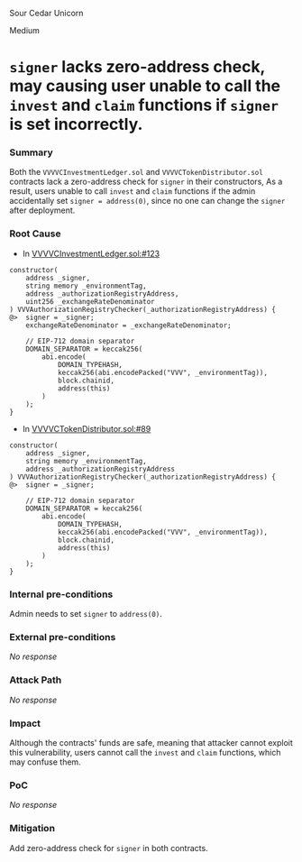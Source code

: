 Sour Cedar Unicorn

Medium

# `signer` lacks zero-address check, may causing user unable to call the `invest` and `claim` functions if `signer` is set incorrectly.

### Summary

Both the `VVVVCInvestmentLedger.sol` and `VVVVCTokenDistributor.sol` contracts lack a zero-address check for `signer` in their constructors, As a result, users unable to call `invest` and `claim` functions if  the admin accidentally set `signer = address(0)`, since no one can change the `signer` after deployment.

### Root Cause

- In [VVVVCInvestmentLedger.sol:#123](https://github.com/sherlock-audit/2024-11-vvv-exchange-update/blob/main/vvv-platform-smart-contracts/contracts/vc/VVVVCInvestmentLedger.sol?plain=1#L123)

```solidity
constructor(
    address _signer,
    string memory _environmentTag,
    address _authorizationRegistryAddress,
    uint256 _exchangeRateDenominator
) VVVAuthorizationRegistryChecker(_authorizationRegistryAddress) {
@>  signer = _signer;
    exchangeRateDenominator = _exchangeRateDenominator;

    // EIP-712 domain separator
    DOMAIN_SEPARATOR = keccak256(
        abi.encode(
            DOMAIN_TYPEHASH,
            keccak256(abi.encodePacked("VVV", _environmentTag)),
            block.chainid,
            address(this)
        )
    );
}
```

- In [VVVVCTokenDistributor.sol:#89](https://github.com/sherlock-audit/2024-11-vvv-exchange-update/blob/main/vvv-platform-smart-contracts/contracts/vc/VVVVCTokenDistributor.sol?plain=1#L89)

```solidity
constructor(
    address _signer,
    string memory _environmentTag,
    address _authorizationRegistryAddress
) VVVAuthorizationRegistryChecker(_authorizationRegistryAddress) {
@>  signer = _signer;

    // EIP-712 domain separator
    DOMAIN_SEPARATOR = keccak256(
        abi.encode(
            DOMAIN_TYPEHASH,
            keccak256(abi.encodePacked("VVV", _environmentTag)),
            block.chainid,
            address(this)
        )
    );
}
```

### Internal pre-conditions

Admin needs to  set `signer` to `address(0)`.

### External pre-conditions

_No response_

### Attack Path

_No response_

### Impact

Although the contracts' funds are safe, meaning that attacker cannot exploit this vulnerability, users cannot call the `invest` and `claim` functions, which may confuse them.

### PoC

_No response_

### Mitigation

Add zero-address check for `signer` in both contracts.
